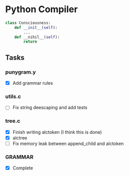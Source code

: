 # Python Compiler
```python
class Consciousness:
    def __init__(self):
        ...
    def __nihil__(self):
        return 
```

## Tasks
### punygram.y
- [x] Add grammar rules

### utils.c
- [ ] Fix string deescaping and add tests

### tree.c
- [x] Finish writing alctoken (I think this is done)
- [x] alctree
- [ ] Fix memory leak between append\_child and alctoken

### GRAMMAR
- [x] Complete
